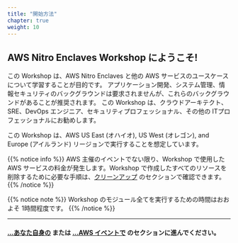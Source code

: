 ```yaml
---
title: "開始方法"
chapter: true
weight: 10
---
```


## AWS Nitro Enclaves Workshop にようこそ!

この Workshop は、AWS Nitro Enclaves と他の AWS サービスのユースケースについて学習することが目的です。 
アプリケーション開発、システム管理、情報セキュリティのバックグラウンドは要求されませんが、これらのバックグラウンドがあることが推奨されます。
この Workshop は、クラウドアーキテクト、SRE、DevOps エンジニア、セキュリティプロフェッショナル、その他の ITプロフェッショナルにお勧めします。

この Workshop は、AWS US East (オハイオ), US West (オレゴン), and Europe (アイルランド) リージョンで実行することを想定しています。

{{% notice info %}}
AWS 主催のイベントでない限り、Workshop で使用した AWS サービスの料金が発生します。Workshop で作成したすべてのリソースを削除するために必要な手順は、[クリーンアップ](cleanup.html) のセクションで確認できます。
{{% /notice %}}


{{% notice note %}}
Workshop のモジュール全てを実行するための時間はおおよそ 1時間程度です。
{{% /notice %}}

---
#### [...あなた自身の](getting-started/self-paced.html) または [...AWS イベントで](getting-started/aws-event.html) のセクションに進んでください。
